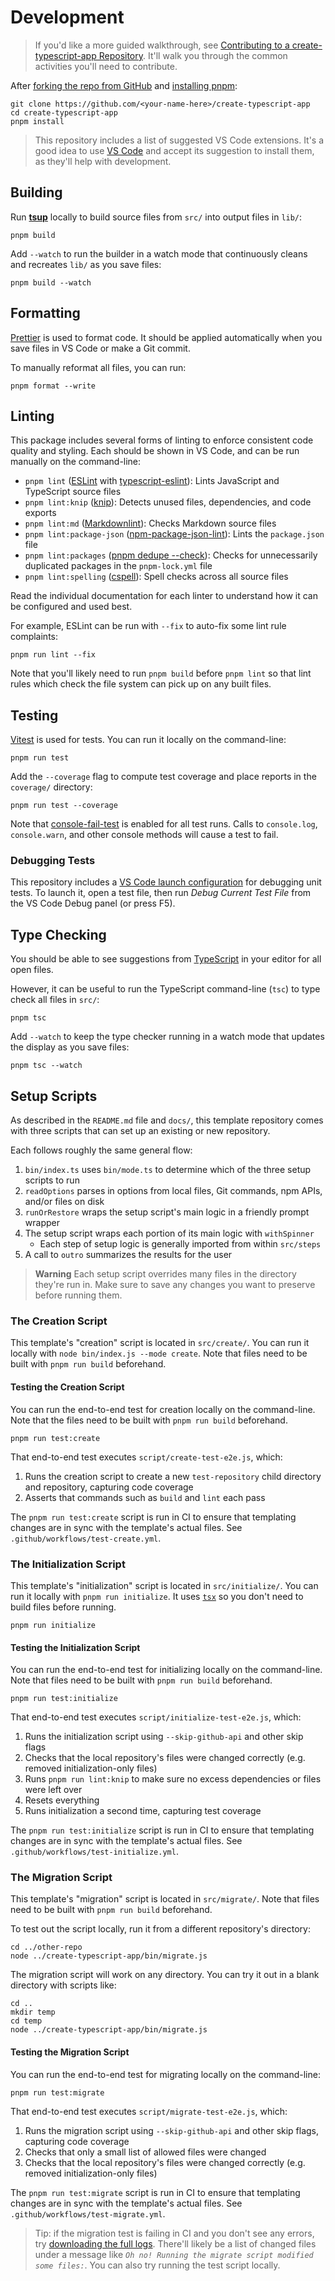 # Development

> If you'd like a more guided walkthrough, see [Contributing to a create-typescript-app Repository](https://www.joshuakgoldberg.com/blog/contributing-to-a-create-typescript-app-repository).
> It'll walk you through the common activities you'll need to contribute.

After [forking the repo from GitHub](https://help.github.com/articles/fork-a-repo) and [installing pnpm](https://pnpm.io/installation):

```shell
git clone https://github.com/<your-name-here>/create-typescript-app
cd create-typescript-app
pnpm install
```

> This repository includes a list of suggested VS Code extensions.
> It's a good idea to use [VS Code](https://code.visualstudio.com) and accept its suggestion to install them, as they'll help with development.

## Building

Run [**tsup**](https://tsup.egoist.dev) locally to build source files from `src/` into output files in `lib/`:

```shell
pnpm build
```

Add `--watch` to run the builder in a watch mode that continuously cleans and recreates `lib/` as you save files:

```shell
pnpm build --watch
```

## Formatting

[Prettier](https://prettier.io) is used to format code.
It should be applied automatically when you save files in VS Code or make a Git commit.

To manually reformat all files, you can run:

```shell
pnpm format --write
```

## Linting

This package includes several forms of linting to enforce consistent code quality and styling.
Each should be shown in VS Code, and can be run manually on the command-line:

- `pnpm lint` ([ESLint](https://eslint.org) with [typescript-eslint](https://typescript-eslint.io)): Lints JavaScript and TypeScript source files
- `pnpm lint:knip` ([knip](https://github.com/webpro/knip)): Detects unused files, dependencies, and code exports
- `pnpm lint:md` ([Markdownlint](https://github.com/DavidAnson/markdownlint)): Checks Markdown source files
- `pnpm lint:package-json` ([npm-package-json-lint](https://npmpackagejsonlint.org/)): Lints the `package.json` file
- `pnpm lint:packages` ([pnpm dedupe --check](https://pnpm.io/cli/dedupe)): Checks for unnecessarily duplicated packages in the `pnpm-lock.yml` file
- `pnpm lint:spelling` ([cspell](https://cspell.org)): Spell checks across all source files

Read the individual documentation for each linter to understand how it can be configured and used best.

For example, ESLint can be run with `--fix` to auto-fix some lint rule complaints:

```shell
pnpm run lint --fix
```

Note that you'll likely need to run `pnpm build` before `pnpm lint` so that lint rules which check the file system can pick up on any built files.

## Testing

[Vitest](https://vitest.dev) is used for tests.
You can run it locally on the command-line:

```shell
pnpm run test
```

Add the `--coverage` flag to compute test coverage and place reports in the `coverage/` directory:

```shell
pnpm run test --coverage
```

Note that [console-fail-test](https://github.com/JoshuaKGoldberg/console-fail-test) is enabled for all test runs.
Calls to `console.log`, `console.warn`, and other console methods will cause a test to fail.

### Debugging Tests

This repository includes a [VS Code launch configuration](https://code.visualstudio.com/docs/editor/debugging) for debugging unit tests.
To launch it, open a test file, then run _Debug Current Test File_ from the VS Code Debug panel (or press F5).

## Type Checking

You should be able to see suggestions from [TypeScript](https://typescriptlang.org) in your editor for all open files.

However, it can be useful to run the TypeScript command-line (`tsc`) to type check all files in `src/`:

```shell
pnpm tsc
```

Add `--watch` to keep the type checker running in a watch mode that updates the display as you save files:

```shell
pnpm tsc --watch
```

## Setup Scripts

As described in the `README.md` file and `docs/`, this template repository comes with three scripts that can set up an existing or new repository.

Each follows roughly the same general flow:

1. `bin/index.ts` uses `bin/mode.ts` to determine which of the three setup scripts to run
2. `readOptions` parses in options from local files, Git commands, npm APIs, and/or files on disk
3. `runOrRestore` wraps the setup script's main logic in a friendly prompt wrapper
4. The setup script wraps each portion of its main logic with `withSpinner`
   - Each step of setup logic is generally imported from within `src/steps`
5. A call to `outro` summarizes the results for the user

> **Warning**
> Each setup script overrides many files in the directory they're run in.
> Make sure to save any changes you want to preserve before running them.

### The Creation Script

This template's "creation" script is located in `src/create/`.
You can run it locally with `node bin/index.js --mode create`.
Note that files need to be built with `pnpm run build` beforehand.

#### Testing the Creation Script

You can run the end-to-end test for creation locally on the command-line.
Note that the files need to be built with `pnpm run build` beforehand.

```shell
pnpm run test:create
```

That end-to-end test executes `script/create-test-e2e.js`, which:

1. Runs the creation script to create a new `test-repository` child directory and repository, capturing code coverage
2. Asserts that commands such as `build` and `lint` each pass

The `pnpm run test:create` script is run in CI to ensure that templating changes are in sync with the template's actual files.
See `.github/workflows/test-create.yml`.

### The Initialization Script

This template's "initialization" script is located in `src/initialize/`.
You can run it locally with `pnpm run initialize`.
It uses [`tsx`](https://github.com/esbuild-kit/tsx) so you don't need to build files before running.

```shell
pnpm run initialize
```

#### Testing the Initialization Script

You can run the end-to-end test for initializing locally on the command-line.
Note that files need to be built with `pnpm run build` beforehand.

```shell
pnpm run test:initialize
```

That end-to-end test executes `script/initialize-test-e2e.js`, which:

1. Runs the initialization script using `--skip-github-api` and other skip flags
2. Checks that the local repository's files were changed correctly (e.g. removed initialization-only files)
3. Runs `pnpm run lint:knip` to make sure no excess dependencies or files were left over
4. Resets everything
5. Runs initialization a second time, capturing test coverage

The `pnpm run test:initialize` script is run in CI to ensure that templating changes are in sync with the template's actual files.
See `.github/workflows/test-initialize.yml`.

### The Migration Script

This template's "migration" script is located in `src/migrate/`.
Note that files need to be built with `pnpm run build` beforehand.

To test out the script locally, run it from a different repository's directory:

```shell
cd ../other-repo
node ../create-typescript-app/bin/migrate.js
```

The migration script will work on any directory.
You can try it out in a blank directory with scripts like:

```shell
cd ..
mkdir temp
cd temp
node ../create-typescript-app/bin/migrate.js
```

#### Testing the Migration Script

You can run the end-to-end test for migrating locally on the command-line:

```shell
pnpm run test:migrate
```

That end-to-end test executes `script/migrate-test-e2e.js`, which:

1. Runs the migration script using `--skip-github-api` and other skip flags, capturing code coverage
2. Checks that only a small list of allowed files were changed
3. Checks that the local repository's files were changed correctly (e.g. removed initialization-only files)

The `pnpm run test:migrate` script is run in CI to ensure that templating changes are in sync with the template's actual files.
See `.github/workflows/test-migrate.yml`.

> Tip: if the migration test is failing in CI and you don't see any errors, try [downloading the full logs](https://docs.github.com/en/actions/monitoring-and-troubleshooting-workflows/using-workflow-run-logs#downloading-logs).
> There'll likely be a list of changed files under a message like _`Oh no! Running the migrate script modified some files:`_.
> You can also try running the test script locally.
